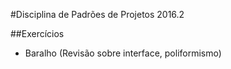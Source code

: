 #Disciplina de Padrões de Projetos 2016.2

##Exercícios
- Baralho (Revisão sobre interface, poliformismo)
